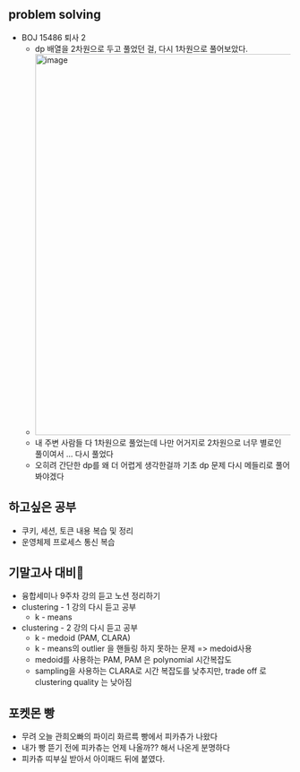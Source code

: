 ## problem solving
- BOJ 15486 퇴사 2
  - dp 배열을 2차원으로 두고 풀었던 걸, 다시 1차원으로 풀어보았다.
  - <img width="680" alt="image" src="https://github.com/PLJE/TID/assets/77712822/433d8d9d-317f-44c5-8f71-3a4c450f9602">
  - 내 주변 사람들 다 1차원으로 풀었는데 나만 어거지로 2차원으로 너무 별로인 풀이여서 ... 다시 풀었다
  - 오히려 간단한 dp를 왜 더 어렵게 생각한걸까 기초 dp 문제 다시 메들리로 풀어봐야겠다

## 하고싶은 공부
- 쿠키, 세션, 토큰 내용 복습 및 정리
- 운영체제 프로세스 통신 복습 

## 기말고사 대비🥶
- 융합세미나 9주차 강의 듣고 노션 정리하기
- clustering - 1 강의 다시 듣고 공부
  - k - means 
- clustering - 2 강의 다시 듣고 공부
  - k - medoid (PAM, CLARA)
  - k - means의 outlier 을 핸들링 하지 못하는 문제 => medoid사용
  - medoid를 사용하는 PAM, PAM 은 polynomial 시간복잡도
  - sampling을 사용하는 CLARA로 시간 복잡도를 낮추지만, trade off 로 clustering quality 는 낮아짐

## 포켓몬 빵
- 무려 오늘 관희오빠의 파이리 화르륵 빵에서 피카츄가 나왔다
- 내가 빵 뜯기 전에 피카츄는 언제 나올까?? 해서 나온게 분명하다
- 피카츄 띠부실 받아서 아이패드 뒤에 붙였다. 
